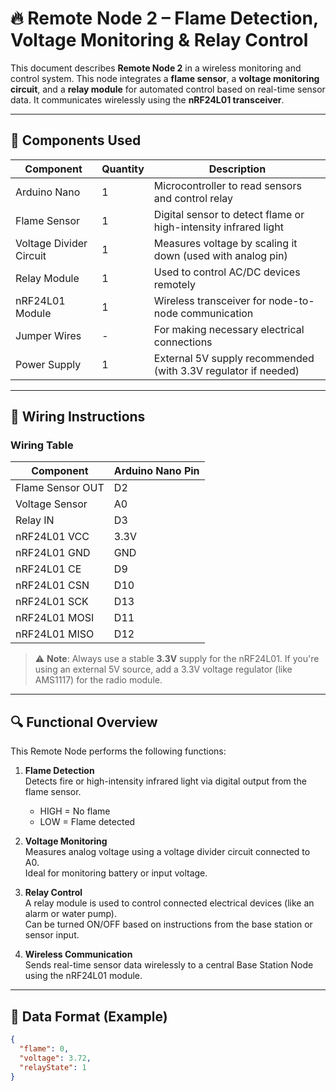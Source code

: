 # 🔥 Remote Node 2 – Flame Detection, Voltage Monitoring & Relay Control

This document describes **Remote Node 2** in a wireless monitoring and control system. This node integrates a **flame sensor**, a **voltage monitoring circuit**, and a **relay module** for automated control based on real-time sensor data. It communicates wirelessly using the **nRF24L01 transceiver**.

---

## 🧪 Components Used

| Component               | Quantity | Description                                                          |
|-------------------------|----------|----------------------------------------------------------------------|
| Arduino Nano            | 1        | Microcontroller to read sensors and control relay                    |
| Flame Sensor            | 1        | Digital sensor to detect flame or high-intensity infrared light     |
| Voltage Divider Circuit | 1        | Measures voltage by scaling it down (used with analog pin)          |
| Relay Module            | 1        | Used to control AC/DC devices remotely                              |
| nRF24L01 Module         | 1        | Wireless transceiver for node-to-node communication                 |
| Jumper Wires            | -        | For making necessary electrical connections                         |
| Power Supply            | 1        | External 5V supply recommended (with 3.3V regulator if needed)       |

---

## 🔌 Wiring Instructions

### Wiring Table

| Component         | Arduino Nano Pin |
|------------------|------------------|
| Flame Sensor OUT  | D2               |
| Voltage Sensor    | A0               |
| Relay IN          | D3               |
| nRF24L01 VCC      | 3.3V             |
| nRF24L01 GND      | GND              |
| nRF24L01 CE       | D9               |
| nRF24L01 CSN      | D10              |
| nRF24L01 SCK      | D13              |
| nRF24L01 MOSI     | D11              |
| nRF24L01 MISO     | D12              |

> ⚠️ **Note**: Always use a stable **3.3V** supply for the nRF24L01. If you're using an external 5V source, add a 3.3V voltage regulator (like AMS1117) for the radio module.

---

## 🔍 Functional Overview

This Remote Node performs the following functions:

1. **Flame Detection**  
   Detects fire or high-intensity infrared light via digital output from the flame sensor.  
   - HIGH = No flame  
   - LOW = Flame detected

2. **Voltage Monitoring**  
   Measures analog voltage using a voltage divider circuit connected to A0.  
   Ideal for monitoring battery or input voltage.

3. **Relay Control**  
   A relay module is used to control connected electrical devices (like an alarm or water pump).  
   Can be turned ON/OFF based on instructions from the base station or sensor input.

4. **Wireless Communication**  
   Sends real-time sensor data wirelessly to a central Base Station Node using the nRF24L01 module.

---

## 📡 Data Format (Example)

```json
{
  "flame": 0,
  "voltage": 3.72,
  "relayState": 1
}

